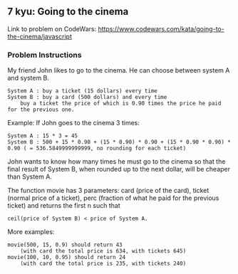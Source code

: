 ## 7 kyu: Going to the cinema

Link to problem on CodeWars: https://www.codewars.com/kata/going-to-the-cinema/javascript

### Problem Instructions

My friend John likes to go to the cinema. He can choose between system A and system B.

```
System A : buy a ticket (15 dollars) every time
System B : buy a card (500 dollars) and every time
    buy a ticket the price of which is 0.90 times the price he paid for the previous one.
```

Example: If John goes to the cinema 3 times:

```
System A : 15 * 3 = 45
System B : 500 + 15 * 0.90 + (15 * 0.90) * 0.90 + (15 * 0.90 * 0.90) * 0.90 ( = 536.5849999999999, no rounding for each ticket)
```

John wants to know how many times he must go to the cinema so that the final result of System B, when rounded up to the next dollar, will be cheaper than System A.

The function movie has 3 parameters: card (price of the card), ticket (normal price of a ticket), perc (fraction of what he paid for the previous ticket) and returns the first n such that

```
ceil(price of System B) < price of System A.
```

More examples:

```
movie(500, 15, 0.9) should return 43
    (with card the total price is 634, with tickets 645)
movie(100, 10, 0.95) should return 24
    (with card the total price is 235, with tickets 240)
```
